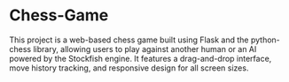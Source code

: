 # Chess-Game
This project is a web-based chess game built using Flask and the python-chess library, allowing users to play against another human or an AI powered by the Stockfish engine. It features a drag-and-drop interface, move history tracking, and responsive design for all screen sizes.
